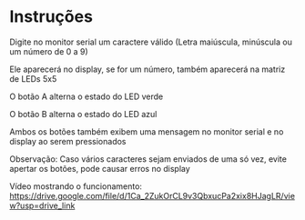 # Instruções
Digite no monitor serial um caractere válido (Letra maiúscula, minúscula ou um número de 0 a 9)

Ele aparecerá no display, se for um número, também aparecerá na matriz de LEDs 5x5

O botão A alterna o estado do LED verde

O botão B alterna o estado do LED azul

Ambos os botões também exibem uma mensagem no monitor serial e no display ao serem pressionados

Observação: Caso vários caracteres sejam enviados de uma só vez, evite apertar os botões, pode causar erros no display

Vídeo mostrando o funcionamento: https://drive.google.com/file/d/1Ca_2ZukOrCL9v3QbxucPa2xix8HJagLR/view?usp=drive_link
